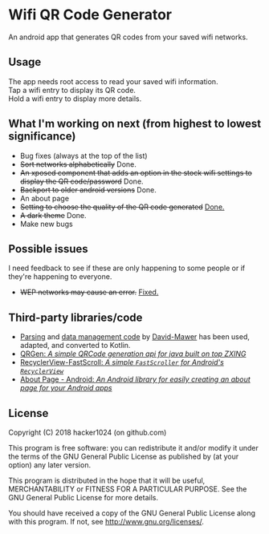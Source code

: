 # Wifi QR Code Generator
An android app that generates QR codes from your saved wifi networks.

## Usage
The app needs root access to read your saved wifi information.<br>
Tap a wifi entry to display its QR code.<br>
Hold a wifi entry to display more details.

## What I'm working on next (from highest to lowest significance)
- Bug fixes (always at the top of the list)
- ~~Sort networks alphabetically~~ Done.
- ~~An xposed component that adds an option in the stock wifi settings to display the QR code/password~~ Done.
- ~~Backport to older android versions~~ Done.
- An about page
- ~~Setting to choose the quality of the QR code generated~~ [Done.](https://github.com/hacker1024/android-wifi-qr-code-generator/commit/22a23887bc334000e5c71f66fcbbfda0197d7348)
- ~~A dark theme~~ Done.
- Make new bugs

## Possible issues
I need feedback to see if these are only happening to some people or if they're happening to everyone.
- ~~WEP networks may cause an error.~~ [Fixed.](https://github.com/hacker1024/android-wifi-qr-code-generator/commit/613c555453f9944d8d772faaa2c6d8c508deca76)

## Third-party libraries/code
- [Parsing](https://github.com/David-Mawer/OreoWifiPasswords/blob/0d146fd34ce424b8a500a441ff2a1293c3355a33/app/src/main/java/com/pithsoftware/wifipasswords/task/TaskLoadWifiEntries.java) and [data management code](https://github.com/David-Mawer/OreoWifiPasswords/blob/ae0d7e7f290345bdf1a2d0742b8da5d25a76807b/app/src/main/java/com/pithsoftware/wifipasswords/pojo/WifiEntry.java) by [David-Mawer](https://github.com/David-Mawer/) has been used, adapted, and converted to Kotlin.
- [QRGen: _A simple QRCode generation api for java built on top ZXING_](https://github.com/kenglxn/QRGen)
- [RecyclerView-FastScroll: _A simple `FastScroller` for Android's `RecyclerView`_](https://github.com/timusus/RecyclerView-FastScroll)
- [About Page - Android: _An Android library for easily creating an about page for your Android apps_](https://github.com/husaynhakeem/about-page-android)

## License
Copyright (C) 2018 hacker1024 (on github.com)

This program is free software: you can redistribute it and/or modify
it under the terms of the GNU General Public License as published by
(at your option) any later version.

This program is distributed in the hope that it will be useful,
MERCHANTABILITY or FITNESS FOR A PARTICULAR PURPOSE.  See the
GNU General Public License for more details.

You should have received a copy of the GNU General Public License
along with this program. If not, see <http://www.gnu.org/licenses/>.
